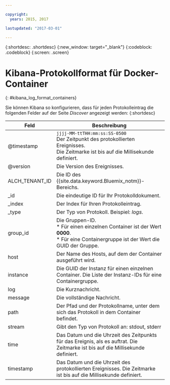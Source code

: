 ```yaml
---

copyright:
  years: 2015, 2017

lastupdated: "2017-03-01"

---
```



{:shortdesc: .shortdesc}
{:new_window: target="_blank"}
{:codeblock: .codeblock}
{:screen: .screen}


# Kibana-Protokollformat für Docker-Container
{: #kibana_log_format_containers}

Sie können Kibana so konfigurieren, dass für jeden Protokolleintrag die folgenden Felder auf der Seite *Discover* angezeigt werden:
{:shortdesc}

| Feld | Beschreibung |
|-------|-------------|
| @timestamp | `jjjj-MM-ttTHH:mm:ss:SS-0500`  <br> Der Zeitpunkt des protokollierten Ereignisses. <br> Die Zeitmarke ist bis auf die Millisekunde definiert. |
| @version | Die Version des Ereignisses. |
| ALCH_TENANT_ID | Die ID des {{site.data.keyword.Bluemix_notm}}-Bereichs. |
| \_id | Die eindeutige ID für Ihr Protokolldokument. |
| \_index | Der Index für Ihren Protokolleintrag. |
| \_type | Der Typ von Protokoll. Beispiel: *logs*. |
| group_id | Die Gruppen-ID. <br> * Für einen einzelnen Container ist der Wert **0000**. <br> * Für eine Containergruppe ist der Wert die GUID der Gruppe.  |
| host | Der Name des Hosts, auf dem der Container ausgeführt wird. |
| instance | Die GUID der Instanz für einen einzelnen Container. Die Liste der Instanz-IDs für eine Containergruppe.|
| log | Die Kurznachricht. |
| message | Die vollständige Nachricht. |
| path | Der Pfad und der Protokollname, unter dem sich das Protokoll in dem Container befindet. |
| stream | Gibt den Typ von Protokoll an: stdout, stderr |
| time | Das Datum und die Uhrzeit des Zeitpunkts für das Ereignis, als es auftrat. Die Zeitmarke ist bis auf die Millisekunde definiert.|
| timestamp | Das Datum und die Uhrzeit des protokollierten Ereignisses. Die Zeitmarke ist bis auf die Millisekunde definiert. |



